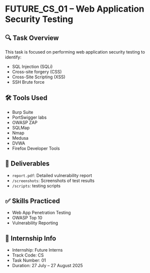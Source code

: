 # FUTURE_CS_01 – Web Application Security Testing

## 🔍 Task Overview
This task is focused on performing web application security testing to identify:
- SQL Injection (SQLi)
- Cross-site forgery (CSS)
- Cross-Site Scripting (XSS)
- SSH Brute force

## 🛠 Tools Used
- Burp Suite
- PortSwigger labs
- OWASP ZAP
- SQLMap
- Nmap
- Medusa
- DVWA
- Firefox Developer Tools

## 📄 Deliverables
- `report.pdf`: Detailed vulnerability report
- `/screenshots`: Screenshots of test results
- `/scripts`: testing scripts

## ✅ Skills Practiced
- Web App Penetration Testing
- OWASP Top 10
- Vulnerability Reporting

## 📌 Internship Info
- Internship: Future Interns
- Track Code: CS
- Task Number: 01
- Duration: 27 July – 27 August 2025
